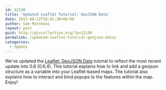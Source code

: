 ```yaml
---
id: 12130
title: 'Updated Leaflet Tutorial: GeoJSON Data'
date: 2013-08-12T16:41:30+00:00
author: Sam Matthews
layout: post
guid: http://giscollective.org/?p=12130
permalink: /updated-leaflet-tutorial-geojson-data/
categories:
  - Update
---
```

We&#8217;ve updated the [Leaflet: GeoJSON Data](http://giscollective.org/tutorials/web-mapping/leaflet-2/) tutorial to reflect the most recent update into 0.6 (0.6.4). This tutorial explains how to link and add a geojson structure as a variable into your Leaflet-based maps. The tutorial also explains how to interact and bind popups to the features within the map. Enjoy!